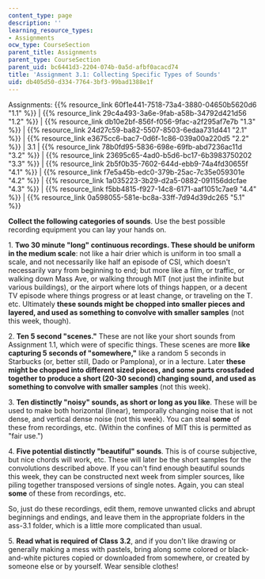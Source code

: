 ```yaml
---
content_type: page
description: ''
learning_resource_types:
- Assignments
ocw_type: CourseSection
parent_title: Assignments
parent_type: CourseSection
parent_uid: bc6441d3-2204-074b-0a5d-afbf0acacd74
title: 'Assignment 3.1: Collecting Specific Types of Sounds'
uid: db405d50-d334-7764-3bf3-99bad1388e1f
---
```


  

Assignments: {{% resource_link 60f1e441-7518-73a4-3880-04650b5620d6 "1.1" %}} | {{% resource_link 29c4a493-3a6e-9fab-a58b-34792d421d56 "1.2" %}} | {{% resource_link db10e2bf-856f-f056-9fac-a2f295af7e7b "1.3" %}} | {{% resource_link 24d27c59-ba82-5507-8503-6edaa731d441 "2.1" %}} | {{% resource_link e3675cc6-bac7-0d6f-1c86-039a00a220d5 "2.2" %}} | 3.1 | {{% resource_link 78b0fd95-5836-698e-69fb-abd7236ac11d "3.2" %}} | {{% resource_link 23695c65-4ad0-b5d6-bc17-6b3983750202 "3.3" %}} | {{% resource_link 2b5f0b35-7602-644d-ebb9-74a4fd30655f "4.1" %}} | {{% resource_link f7e5a45b-edc0-379b-25ac-7c35e059301e "4.2" %}} | {{% resource_link 1a035223-3b29-d2a5-0882-091156ddcfae "4.3" %}} | {{% resource_link f5bb4815-f927-14c8-6171-aaf1051c7ae9 "4.4" %}} | {{% resource_link 0a598055-581e-bc8a-33ff-7d94d39dc265 "5.1" %}}

  

**Collect the following categories of sounds**. Use the best possible recording equipment you can lay your hands on.

1\. **Two 30 minute "long" continuous recordings. These should be uniform in the medium scale**: not like a hair drier which is uniform in too small a scale, and not necessarily like half an episode of CSI, which doesn't necessarily vary from beginning to end; but more like a film, or traffic, or walking down Mass Ave, or walking through MIT (not just the infinite but various buildings), or the airport where lots of things happen, or a decent TV episode where things progress or at least change, or traveling on the T. etc. Ultimately **these sounds might be chopped into smaller pieces and layered, and used as something to convolve with smaller samples** (not this week, though).

2\. **Ten 5 second "scenes."** These are not like your short sounds from Assignment 1.1, which were of specific things. These scenes are more **like capturing 5 seconds of "somewhere,"** like a random 5 seconds in Starbucks (or, better still, Dado or Pamplona), or in a lecture. Later **these might be chopped into different sized pieces, and some parts crossfaded together to produce a short (20-30 second) changing sound, and used as something to convolve with smaller samples** (not this week).

3\. **Ten distinctly "noisy" sounds, as short or long as you like**. These will be used to make both horizontal (linear), temporally changing noise that is not dense, and vertical dense noise (not this week). You can steal **some** of these from recordings, etc. (Within the confines of MIT this is permitted as "fair use.")

4\. **Five potential distinctly "beautiful" sounds**. This is of course subjective, but nice chords will work, etc. These will later be the short samples for the convolutions described above. If you can't find enough beautiful sounds this week, they can be constructed next week from simpler sources, like piling together transposed versions of single notes. Again, you can steal **some** of these from recordings, etc.

So, just do these recordings, edit them, remove unwanted clicks and abrupt beginnings and endings, and leave them in the appropriate folders in the ass-3.1 folder, which is a little more complicated than usual.

5\. **Read what is required of Class 3.2**, and if you don't like drawing or generally making a mess with pastels, bring along some colored or black-and-white pictures copied or downloaded from somewhere, or created by someone else or by yourself. Wear sensible clothes!